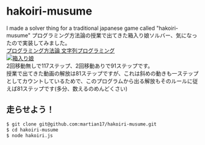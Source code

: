 # hakoiri-musume
I made a solver thing for a traditional japanese game called "hakoiri-musume"
プログラミング方法論の授業で出てきた箱入り娘ソルバー、気になったので実装してみました。  
[プログラミング方法論 文字列プログラミング](https://scrapbox.io/sfc-pm2021/4._%E6%96%87%E5%AD%97%E5%88%97%E3%83%97%E3%83%AD%E3%82%B0%E3%83%A9%E3%83%9F%E3%83%B3%E3%82%B0)  
[![箱入り娘](https://img.youtube.com/vi/azOaRBhernY/0.jpg)](https://www.youtube.com/watch?v=azOaRBhernY)  
2回移動無しで117ステップ、2回移動ありで91ステップです。  
授業で出てきた動画の解放は81ステップですが、これは斜めの動きも一ステップとしてカウントしているためで、このプログラムから出る解放もそのルールに従えば81ステップです(多分、数えるのめんどくさい)  
  
## 走らせよう！  
```bash
$ git clone git@github.com:martian17/hakoiri-musume.git
$ cd hakoiri-musume
$ node hakoiri.js
```
